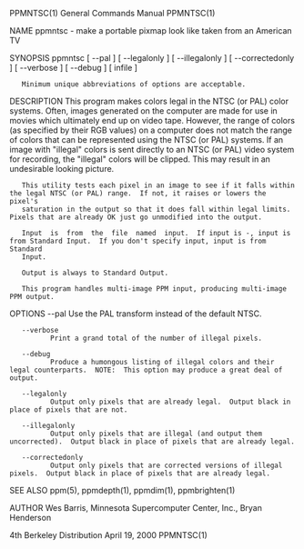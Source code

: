 PPMNTSC(1)                                                    General Commands Manual                                                   PPMNTSC(1)

NAME
       ppmntsc - make a portable pixmap look like taken from an American TV

SYNOPSIS
       ppmntsc [ --pal ] [ --legalonly ] [ --illegalonly ] [ --correctedonly ] [ --verbose ] [ --debug ] [ infile ]

       Minimum unique abbreviations of options are acceptable.

DESCRIPTION
       This  program  makes  colors  legal in the NTSC (or PAL) color systems.  Often, images generated on the computer are made for use in movies
       which ultimately end up on video tape.  However, the range of colors (as specified by their RGB values) on a computer does  not  match  the
       range of colors that can be represented using the NTSC (or PAL) systems.  If an image with "illegal" colors is sent directly to an NTSC (or
       PAL) video system for recording, the "illegal" colors will be clipped.  This may result in an undesirable looking picture.

       This utility tests each pixel in an image to see if it falls within the legal NTSC (or PAL) range.  If not, it raises or lowers the pixel's
       saturation in the output so that it does fall within legal limits.  Pixels that are already OK just go unmodified into the output.

       Input  is  from  the  file  named  input.  If input is -, input is from Standard Input.  If you don't specify input, input is from Standard
       Input.

       Output is always to Standard Output.

       This program handles multi-image PPM input, producing multi-image PPM output.

OPTIONS
       --pal  Use the PAL transform instead of the default NTSC.

       --verbose
              Print a grand total of the number of illegal pixels.

       --debug
              Produce a humongous listing of illegal colors and their legal counterparts.  NOTE:  This option may produce a great deal of output.

       --legalonly
              Output only pixels that are already legal.  Output black in place of pixels that are not.

       --illegalonly
              Output only pixels that are illegal (and output them uncorrected).  Output black in place of pixels that are already legal.

       --correctedonly
              Output only pixels that are corrected versions of illegal pixels.  Output black in place of pixels that are already legal.

SEE ALSO
       ppm(5), ppmdepth(1), ppmdim(1), ppmbrighten(1)

AUTHOR
       Wes Barris, Minnesota Supercomputer Center, Inc., Bryan Henderson

4th Berkeley Distribution                                         April 19, 2000                                                        PPMNTSC(1)
